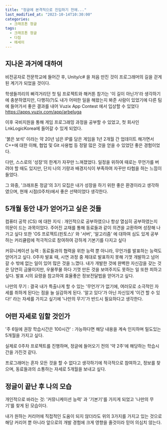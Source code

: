 ```yaml
---
title: "정글에 본격적으로 진입하기 전에..."
last_modified_at: "2023-10-14T10:30:00"
categories:
  - 크래프톤 정글
tags:
  - 크래프톤 정글
  - 다짐
  - 에세이
---
```


## 지나온 과거에 대하여

비전공자로 전문학교에 들어간 후,
Unity/c# 을 처음 만진 것이 
프로그래머의 길을 걷게 된 계기가 되었을 것이다.

학생들끼리의 삐걱거리던 첫 팀 프로젝트와
해커톤 참가는 '이 길이 아닌가'라 생각하기에 충분하였지만,
다행히(?)도 내가 어떠한 일을 해왔는지 봐준 사람이 있었기에
다른 팀에 들어가서 좋은 결과를 내어 Vuzix App Contest 에서 입상할 수 있었다
<https://apps.vuzix.com/app/arbeluga>

이후 국비지원을 통해 게임 프로그래밍 과정을 공부할 수 있었고,
첫 회사인 LnkLogicKorea에 들어갈 수 있게 되었다.

'붉은 보석' 이라는 약 20년 넘은 IP를 담은 게임을 1년 2개월 간 업데이트 해가면서
C++에 대한 이해, 협업 및 Git 사용법 등 정말 많은 것을 얻을 수 있었던 좋은 경험이었다.

다만, 스스로의 '성장'의 한계가 자꾸만 느껴졌었다.
일정을 위하여 때로는 무언가를 버려야 할 때도 있지만,
단지 나의 기량과 배경지식이 부족하여 자꾸만 타협을 하는 느낌이 들었다.
 
 그 와중, '크래프톤 정글'의 3기 모집은
 내가 성장을 하기 위한 좋은 환경이라고 생각하였으며,
 현재 시점(0주차)에서 좋은 선택이었다 생각한다.

## 5개월 동안 내가 얻어가고 싶은 것들

 컴퓨터 공학 (CS) 에 대한 지식
 : 개인적으로 공부하였으나 항상 열심히 공부하였는지 의문이 드는 과목이었다.
   주어진 교재를 통해 동료들과 같이 의견을 교환하며 성장해 나가고 싶다
   또한 'OS 프로젝트(핀토스)' 와 '서버', '알고리즘' 에 대하여 심도 있게 공부하는
   커리큘럼에 적극적으로 참여하여 강하게 기본기를 다지고 싶다

 커뮤니케이션 능력
 : 동료들과의 협력을 위한 능력 뿐 아니라, 무언가를 발표하는 능력도 얻어가고 싶다.
 0주차 발표 때, 시연 과정 중 제대로 발표하지 못해 기껏 개발하고 넘어갈 수 밖에 없는 일이 있어
 많은 것을 느꼈다.
 내가 개발한 것에 완벽한 자신감을 갖는 것은 당연히 금물이지만,
 우물쭈물 하다 기껏 만든 것을 보여주지도 못하는 일 또한 피하고 싶다.
 발표 시의 요령을 참고하여 효율좋은 정보전달법을 얻어가고 싶다.

 나만의 무기
 : 결국 내가 특출나게 할 수 있는 '무언가'가 없기에,
   여러모로 소극적인 자세를 취하게 된다는 점을 늘 실감하게 된다.
   '알고 있다'가 아닌 자신있게 '이건 할 수 있다!' 라는 자세를 가지고 싶기에
   '나만의 무기'가 반드시 필요하다고 생각한다.

## 어떤 자세로 임할 것인가
 '주 6일에 권장 학습시간은 100시간'
 : 가능하다면 해당 내용을 계속 인지하며 밀도있는 5개월을 가지고 싶다.
  
  실제로 0주차 프로젝트를 진행하며, 정글에 들어오기 전의 '약 2주'에 해당하는
  학습시간을 가진것 같다.

  프로그래머는 혼자 모든 것을 할 수 없다고 생각하기에
  적극적으로 참여하고, 정보를 찾으며,
  동료들과의 소통하는 자세로 5개월을 보내고 싶다.

## 정글이 끝난 후 나의 모습
 개인적으로 바라는 것:
 '커뮤니케이션 능력' 과 '기본기'를 가지게 되었고
 '나만의 무기'를 찾게 된 모습이다.

 내가 원하는 커리어에 직접적인 도움이 되지 않더라도
 위의 3가지를 가지고 있는 것으로 해당 커리어 뿐 아니라
 앞으로의 개발 경험에 크게 영향을 줄것이라 믿어 의심치 않는다.

 

